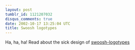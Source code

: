 ```yaml
---
layout: post
tumblr_id: 1121207032
disqus_comments: true
date: 2002-10-17 13:25:04 UTC
title: Swoosh logotypes
---
```


Ha, ha, ha! Read about the sick design of <a href="http://www.thestreet.com/tech/internet/986150.html" target="_blank">swoosh-logotypes</a>
